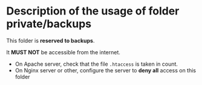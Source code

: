 # Description of the usage of folder private/backups

This folder is **reserved to backups**.

It **MUST NOT** be accessible from the internet.

- On Apache server, check that the file `.htaccess` is taken in count.
- On Nginx server or other, configure the server to **deny all** access on this folder
